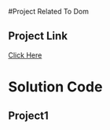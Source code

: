 #Project Related To Dom
## Project Link
[Click Here](https://stackblitz.com/edit/dom-project-chaiaurcode?file=index.html)
# Solution Code
## Project1
```javascript
    

```
